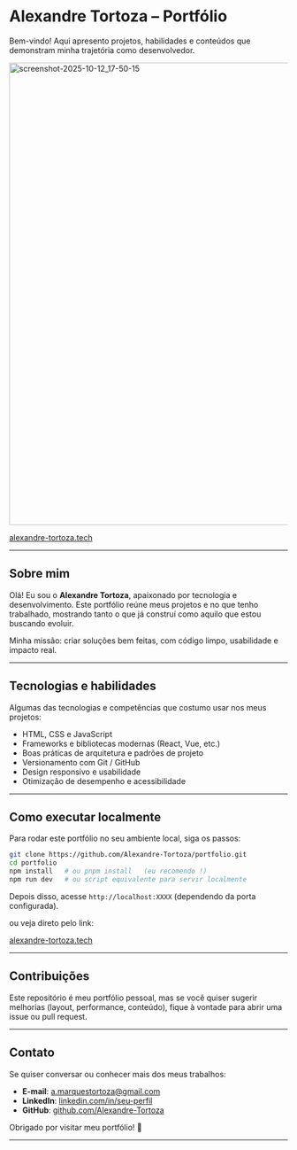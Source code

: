 # Alexandre Tortoza – Portfólio

Bem-vindo! Aqui apresento projetos, habilidades e conteúdos que demonstram minha trajetória como desenvolvedor.

<img width="1822" height="835" alt="screenshot-2025-10-12_17-50-15" src="https://github.com/user-attachments/assets/6568210e-2ee9-4ab2-a163-7bdabc9ebd50" />


[alexandre-tortoza.tech](https://alexandre-tortoza.tech)

---

## Sobre mim

Olá! Eu sou o **Alexandre Tortoza**, apaixonado por tecnologia e desenvolvimento. Este portfólio reúne meus projetos e no que tenho trabalhado, mostrando tanto o que já construí como aquilo que estou buscando evoluir.

Minha missão: criar soluções bem feitas, com código limpo, usabilidade e impacto real.

---

## Tecnologias e habilidades

Algumas das tecnologias e competências que costumo usar nos meus projetos:

* HTML, CSS e JavaScript
* Frameworks e bibliotecas modernas (React, Vue, etc.)
* Boas práticas de arquitetura e padrões de projeto
* Versionamento com Git / GitHub
* Design responsivo e usabilidade
* Otimização de desempenho e acessibilidade

---

## Como executar localmente

Para rodar este portfólio no seu ambiente local, siga os passos:

```bash
git clone https://github.com/Alexandre-Tortoza/portfolio.git  
cd portfolio  
npm install   # ou pnpm install   (eu recomendo !)
npm run dev   # ou script equivalente para servir localmente  
```

Depois disso, acesse `http://localhost:XXXX` (dependendo da porta configurada).

ou veja direto pelo link:

[alexandre-tortoza.tech](https://alexandre-tortoza.tech)

---

## Contribuições

Este repositório é meu portfólio pessoal, mas se você quiser sugerir melhorias (layout, performance, conteúdo), fique à vontade para abrir uma issue ou pull request.

---

## Contato

Se quiser conversar ou conhecer mais dos meus trabalhos:

* **E-mail**: [a.marquestortoza@gmail.com](mailto:a.marquestortoza@gmail.com)
* **LinkedIn**: [linkedin.com/in/seu-perfil](https://www.linkedin.com/in/alexmrqr/)
* **GitHub**: [github.com/Alexandre-Tortoza](https://github.com/Alexandre-Tortoza)

Obrigado por visitar meu portfólio! 🙌

---

